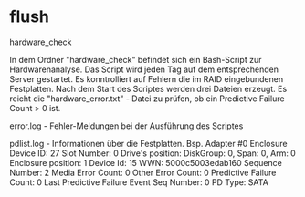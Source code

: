# flush
<a> hardware_check </a>
 
In dem Ordner "hardware_check" befindet sich ein Bash-Script zur Hardwarenanalyse. 
Das Script wird jeden Tag auf dem entsprechenden Server gestartet. 
Es konntrolliert auf Fehlern die im RAID eingebundenen Festplatten.
Nach dem Start des Scriptes werden drei Dateien erzeugt. 
Es reicht die "hardware_error.txt" - Datei zu prüfen, ob 
ein Predictive Failure Count > 0 ist.


error.log - Fehler-Meldungen bei der Ausführung des Scriptes

pdlist.log - Informationen über die Festplatten. Bsp.
Adapter #0
Enclosure Device ID: 27
Slot Number: 0
Drive's position: DiskGroup: 0, Span: 0, Arm: 0
Enclosure position: 1
Device Id: 15
WWN: 5000c5003edab160
Sequence Number: 2
Media Error Count: 0
Other Error Count: 0
Predictive Failure Count: 0
Last Predictive Failure Event Seq Number: 0
PD Type: SATA
